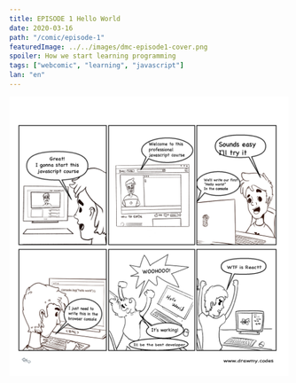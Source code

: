 ```yaml
---
title: EPISODE 1 Hello World
date: 2020-03-16
path: "/comic/episode-1"
featuredImage: ../../images/dmc-episode1-cover.png
spoiler: How we start learning programming
tags: ["webcomic", "learning", "javascript"]
lan: "en"
---
```


![Comic 1](../../images/dmc-episode-1.png)
